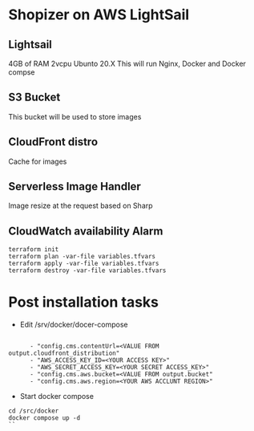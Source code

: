 
# Shopizer on AWS LightSail

## Lightsail

4GB of RAM 2vcpu Ubunto 20.X
This will run Nginx, Docker and Docker compse

## S3 Bucket

This bucket will be used to store images

## CloudFront distro

Cache for images

## Serverless Image Handler

Image resize at the request based on Sharp


## CloudWatch availability Alarm

```
terraform init
terraform plan -var-file variables.tfvars
terraform apply -var-file variables.tfvars
terraform destroy -var-file variables.tfvars
```

# Post installation tasks

- Edit /srv/docker/docer-compose

```

      - "config.cms.contentUrl=<VALUE FROM output.cloudfront_distribution"
      - "AWS_ACCESS_KEY_ID=<YOUR ACCESS KEY>"
      - "AWS_SECRET_ACCESS_KEY=<YOUR SECRET ACCESS_KEY>"
      - "config.cms.aws.bucket=<VALUE FROM output.bucket"
      - "config.cms.aws.region=<YOUR AWS ACCLUNT REGION>"

```

- Start docker compose

```
cd /src/docker
docker compose up -d
``